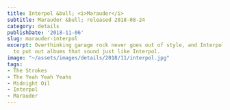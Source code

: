 ```yaml
---
title: Interpol &bull; <i>Marauder</i>
subtitle: Marauder &bull; released 2018-08-24
category: details
publishDate: '2018-11-06'
slug: marauder-interpol
excerpt: Overthinking garage rock never goes out of style, and Interpol continues
  to put out albums that sound just like Interpol.
image: "~/assets/images/details/2018/11/interpol.jpg"
tags:
- The Strokes
- The Yeah Yeah Yeahs
- Midnight Oil
- Interpol
- Marauder
---
```


